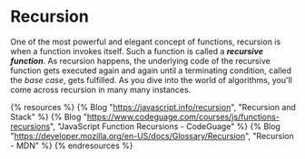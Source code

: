 # Recursion

One of the most powerful and elegant concept of functions, recursion is when a function invokes itself. Such a function is called a **_recursive function_**. As recursion happens, the underlying code of the recursive function gets executed again and again until a terminating condition, called the _base case_, gets fulfilled. As you dive into the world of algorithms, you'll come across recursion in many many instances.

{% resources %}
  {% Blog "https://javascript.info/recursion", "Recursion and Stack" %}
  {% Blog "https://www.codeguage.com/courses/js/functions-recursions", "JavaScript Function Recursions - CodeGuage" %}
  {% Blog "https://developer.mozilla.org/en-US/docs/Glossary/Recursion", "Recursion - MDN" %}
{% endresources %}
